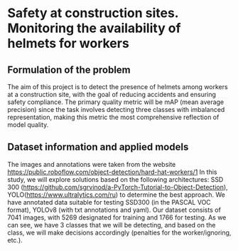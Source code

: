 # Safety at construction sites. Monitoring the availability of helmets for workers
## Formulation of the problem
The aim of this project is to detect the presence of helmets among workers at a construction site, with the goal of reducing accidents and ensuring safety compliance.
The primary quality metric will be mAP (mean average precision) since the task involves detecting three classes with imbalanced representation, making this metric the most comprehensive reflection of model quality.
## Dataset information and applied models
The images and annotations were taken from the website https://public.roboflow.com/object-detection/hard-hat-workers/1
In this study, we will explore solutions based on the following architectures: SSD 300 (https://github.com/sgrvinod/a-PyTorch-Tutorial-to-Object-Detection), YOLO(https://www.ultralytics.com/ru) to determine the best approach.
We have annotated data suitable for testing SSD300 (in the PASCAL VOC format), YOLOv8 (with txt annotations and yaml). Our dataset consists of 7041 images, with 5269 designated for training and 1766 for testing.
As we can see, we have 3 classes that we will be detecting, and based on the class, we will make decisions accordingly (penalties for the worker/ignoring, etc.).
